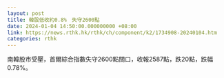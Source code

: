 ```yaml
---
layout: post
title: 韓股低收約0.8%　失守2600點
date: 2024-01-04 14:50:00.000000000 +08:00
link: https://news.rthk.hk/rthk/ch/component/k2/1734908-20240104.htm
categories: rthk
---
```


南韓股市受壓，首爾綜合指數失守2600點關口，收報2587點，跌20點，跌幅0.78%。

